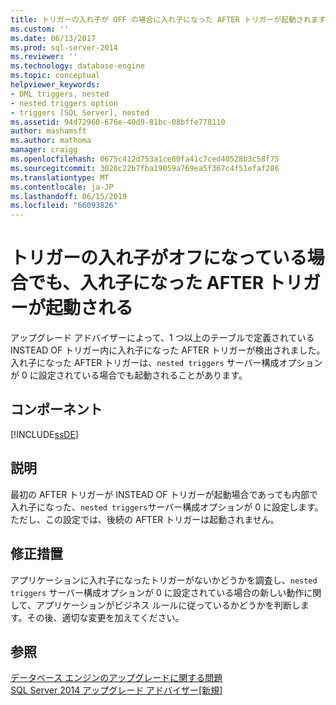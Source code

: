 ```yaml
---
title: トリガーの入れ子が OFF の場合に入れ子になった AFTER トリガーが起動されます |Microsoft Docs
ms.custom: ''
ms.date: 06/13/2017
ms.prod: sql-server-2014
ms.reviewer: ''
ms.technology: database-engine
ms.topic: conceptual
helpviewer_keywords:
- DML triggers, nested
- nested triggers option
- triggers [SQL Server], nested
ms.assetid: 94d72960-676e-40d9-81bc-08bffe778110
author: mashamsft
ms.author: mathoma
manager: craigg
ms.openlocfilehash: 0675c412d753a1ce60fa41c7ced40528b3c58f75
ms.sourcegitcommit: 3026c22b7fba19059a769ea5f367c4f51efaf286
ms.translationtype: MT
ms.contentlocale: ja-JP
ms.lasthandoff: 06/15/2019
ms.locfileid: "66093826"
---
```

# <a name="nested-after-trigger-fires-even-when-trigger-nesting-is-off"></a>トリガーの入れ子がオフになっている場合でも、入れ子になった AFTER トリガーが起動される
  アップグレード アドバイザーによって、1 つ以上のテーブルで定義されている INSTEAD OF トリガー内に入れ子になった AFTER トリガーが検出されました。 入れ子になった AFTER トリガーは、`nested triggers` サーバー構成オプションが 0 に設定されている場合でも起動されることがあります。  
  
## <a name="component"></a>コンポーネント  
 [!INCLUDE[ssDE](../../includes/ssde-md.md)]  
  
## <a name="description"></a>説明  
 最初の AFTER トリガーが INSTEAD OF トリガーが起動場合であっても内部で入れ子になった、`nested triggers`サーバー構成オプションが 0 に設定します。 ただし、この設定では、後続の AFTER トリガーは起動されません。  
  
## <a name="corrective-action"></a>修正措置  
 アプリケーションに入れ子になったトリガーがないかどうかを調査し、`nested triggers` サーバー構成オプションが 0 に設定されている場合の新しい動作に関して、アプリケーションがビジネス ルールに従っているかどうかを判断します。その後、適切な変更を加えてください。  
  
## <a name="see-also"></a>参照  
 [データベース エンジンのアップグレードに関する問題](../../../2014/sql-server/install/database-engine-upgrade-issues.md)   
 [SQL Server 2014 アップグレード アドバイザー&#91;新規&#93;](sql-server-2014-upgrade-advisor.md)  
  
  
